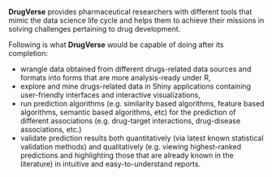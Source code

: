 **DrugVerse** provides pharmaceutical researchers with different tools that mimic the data science life cycle and helps them to achieve their missions in solving challenges pertaining to drug development.

Following is what **DrugVerse** would be capable of doing after its completion:

- wrangle data obtained from different drugs-related data sources and formats into forms that are more analysis-ready under R,
- explore and mine drugs-related data in Shiny applications containing user-friendly interfaces and interactive visualizations,
- run prediction algorithms (e.g. similarity based algorithms, feature based algorithms, semantic based algorithms, etc) for the prediction of different associations (e.g. drug-target interactions, drug-disease associations, etc.)
- validate prediction results both quantitatively (via latest known statistical validation methods) and qualitatively (e.g. viewing highest-ranked predictions and highlighting those that are already known in the literature) in intuitive and easy-to-understand reports.
